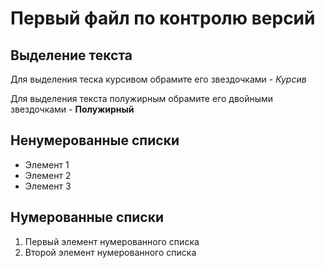 # Первый файл по контролю версий

## Выделение текста

Для выделения теска курсивом 
обрамите его звездочками -
*Курсив*

Для выделения текста полужирным
обрамите его двойными звездочками - 
**Полужирный**

## Ненумерованные списки

* Элемент 1
* Элемент 2
* Элемент 3

## Нумерованные списки

1. Первый элемент нумерованного списка
2. Второй элемент нумерованного списка
